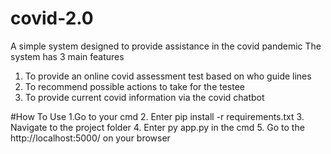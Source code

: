 # covid-2.0
A simple system designed to provide assistance in the covid pandemic
The system has 3 main features
   1. To provide an online covid assessment test based on who guide lines
   2. To recommend possible actions to take for the testee
   3. To provide current covid information via the  covid chatbot

#How To Use
  1.Go to your cmd
  2. Enter pip install -r requirements.txt
  3. Navigate to the project folder
  4. Enter py app.py in the cmd
  5. Go to the http://localhost:5000/ on your browser 


